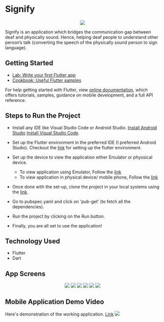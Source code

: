 # Signify

<div align= "center">

<img src="https://github.com/ishitakapoor26/Signify/blob/main/images/sign-language-symbol-260nw-1212531118-removebg-preview.png">

</div>

Signify is an application which bridges the communication gap between deaf and physically sound. Hence, helping deaf people to understand other person’s talk (converting the speech of the physically sound person to sign language).

## Getting Started

- [Lab: Write your first Flutter app](https://flutter.dev/docs/get-started/codelab)
- [Cookbook: Useful Flutter samples](https://flutter.dev/docs/cookbook)

For help getting started with Flutter, view
[online documentation](https://flutter.dev/docs), which offers tutorials,
samples, guidance on mobile development, and a full API reference.

## Steps to Run the Project

- Install any IDE like Visual Studio Code or Android Studio.
  [Install Android Studio](https://developer.android.com/studio/install)
  [Install Visual Studio Code](https://code.visualstudio.com/download).

- Set up the Flutter environment in the preferred IDE (I preferred Android Studio).
  Checkout the [link](https://docs.flutter.dev/development/tools/android-studio) for setting up the flutter environment.

- Set up the device to view the application either Emulator or physsical device.

  - To view application using Emulator, Follow the [link](https://tutorial.tips/create-android-emulator-for-flutter/)
  - To view application in physical device/ mobile phone, Follow the [link](https://stackoverflow.com/questions/54444538/how-do-i-run-test-my-flutter-app-on-a-real-device)

- Once done with the set-up, clone the project in your local systems using the [link](https://github.com/ishitakapoor26/Signify.git).

- Go to pubspec.yaml and click on 'pub-get' (to fetch all the dependencies).

- Run the project by clicking on the Run button.

- Finally, you are all set to use the application!

## Technology Used

- Flutter
- Dart

## App Screens

<div align="center">

  <img src="https://github.com/ishitakapoor26/Signify/blob/main/assets/1-removebg-preview.png">
  <img src="https://github.com/ishitakapoor26/Signify/blob/main/assets/2-removebg-preview.png">
  <img src="https://github.com/ishitakapoor26/Signify/blob/main/assets/3-removebg-preview.png">
  <img src="https://github.com/ishitakapoor26/Signify/blob/main/assets/4-removebg-preview.png">
  <img src="https://github.com/ishitakapoor26/Signify/blob/main/assets/5-removebg-preview.png">
  <img src="https://github.com/ishitakapoor26/Signify/blob/main/assets/6-removebg-preview.png">

</div>

## Mobile Application Demo Video

Here's demonstration of the working application. [Link]()
![](https://drive.google.com/file/d/1flIfskcaNqq35O6wfFekrsu6KTwvKZb6/view?usp=sharing)
